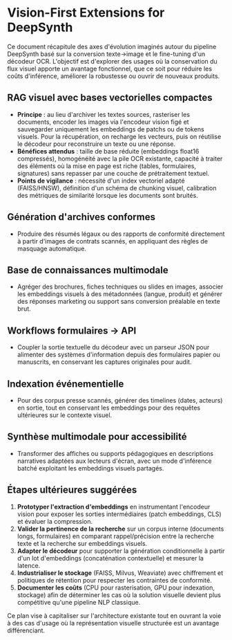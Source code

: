 # Vision-First Extensions for DeepSynth

Ce document récapitule des axes d'évolution imaginés autour du pipeline DeepSynth basé sur la conversion texte→image et le fine-tuning d'un décodeur OCR. L'objectif est d'explorer des usages où la conservation du flux visuel apporte un avantage fonctionnel, que ce soit pour réduire les coûts d'inférence, améliorer la robustesse ou ouvrir de nouveaux produits.

## RAG visuel avec bases vectorielles compactes
- **Principe** : au lieu d'archiver les textes sources, rasteriser les documents, encoder les images via l'encodeur vision figé et sauvegarder uniquement les embeddings de patchs ou de tokens visuels. Pour la récupération, on recharge les vecteurs, puis on réutilise le décodeur pour reconstruire un texte ou une réponse.
- **Bénéfices attendus** : taille de base réduite (embeddings float16 compressés), homogénéité avec la pile OCR existante, capacité à traiter des éléments où la mise en page est riche (tables, formulaires, signatures) sans repasser par une couche de prétraitement textuel.
- **Points de vigilance** : nécessité d'un index vectoriel adapté (FAISS/HNSW), définition d'un schéma de chunking visuel, calibration des métriques de similarité lorsque les documents sont bruités.

## Génération d'archives conformes
- Produire des résumés légaux ou des rapports de conformité directement à partir d'images de contrats scannés, en appliquant des règles de masquage automatique.

## Base de connaissances multimodale
- Agréger des brochures, fiches techniques ou slides en images, associer les embeddings visuels à des métadonnées (langue, produit) et générer des réponses marketing ou support sans conversion préalable en texte brut.

## Workflows formulaires → API
- Coupler la sortie textuelle du décodeur avec un parseur JSON pour alimenter des systèmes d'information depuis des formulaires papier ou manuscrits, en conservant les captures originales pour audit.

## Indexation événementielle
- Pour des corpus presse scannés, générer des timelines (dates, acteurs) en sortie, tout en conservant les embeddings pour des requêtes ultérieures sur le contexte visuel.

## Synthèse multimodale pour accessibilité
- Transformer des affiches ou supports pédagogiques en descriptions narratives adaptées aux lecteurs d'écran, avec un mode d'inférence batché exploitant les embeddings visuels partagés.

## Étapes ultérieures suggérées
1. **Prototyper l'extraction d'embeddings** en instrumentant l'encodeur vision pour exposer les sorties intermédiaires (patch embeddings, CLS) et évaluer la compression.
2. **Valider la pertinence de la recherche** sur un corpus interne (documents longs, formulaires) en comparant rappel/précision entre la recherche texte et la recherche sur embeddings visuels.
3. **Adapter le décodeur** pour supporter la génération conditionnelle à partir d'un lot d'embeddings (concaténation contextuelle) et mesurer la latence.
4. **Industrialiser le stockage** (FAISS, Milvus, Weaviate) avec chiffrement et politiques de rétention pour respecter les contraintes de conformité.
5. **Documenter les coûts** (CPU pour rasterisation, GPU pour indexation, stockage) afin de déterminer les cas où la solution visuelle devient plus compétitive qu'une pipeline NLP classique.

Ce plan vise à capitaliser sur l'architecture existante tout en ouvrant la voie à des cas d'usage où la représentation visuelle structurée est un avantage différenciant.
